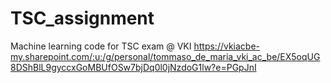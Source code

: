 # TSC_assignment
Machine learning code for TSC exam @ VKI
https://vkiacbe-my.sharepoint.com/:u:/g/personal/tommaso_de_maria_vki_ac_be/EX5oqUG8DShBlL9gyccxGoMBUfOSw7bjDq0l0jNzdoG1lw?e=PGpJnI
